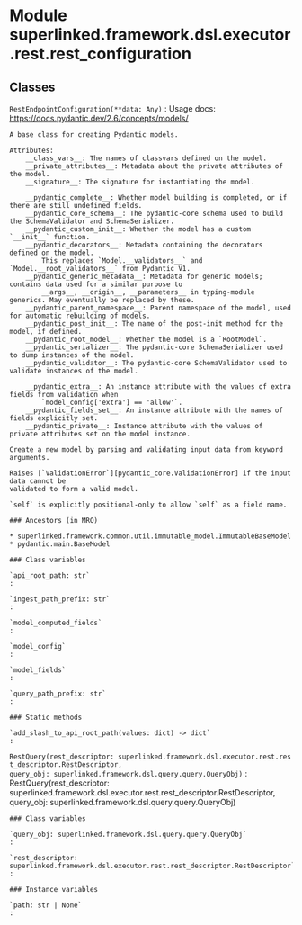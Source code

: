 Module superlinked.framework.dsl.executor.rest.rest_configuration
=================================================================

Classes
-------

`RestEndpointConfiguration(**data: Any)`
:   Usage docs: https://docs.pydantic.dev/2.6/concepts/models/
    
    A base class for creating Pydantic models.
    
    Attributes:
        __class_vars__: The names of classvars defined on the model.
        __private_attributes__: Metadata about the private attributes of the model.
        __signature__: The signature for instantiating the model.
    
        __pydantic_complete__: Whether model building is completed, or if there are still undefined fields.
        __pydantic_core_schema__: The pydantic-core schema used to build the SchemaValidator and SchemaSerializer.
        __pydantic_custom_init__: Whether the model has a custom `__init__` function.
        __pydantic_decorators__: Metadata containing the decorators defined on the model.
            This replaces `Model.__validators__` and `Model.__root_validators__` from Pydantic V1.
        __pydantic_generic_metadata__: Metadata for generic models; contains data used for a similar purpose to
            __args__, __origin__, __parameters__ in typing-module generics. May eventually be replaced by these.
        __pydantic_parent_namespace__: Parent namespace of the model, used for automatic rebuilding of models.
        __pydantic_post_init__: The name of the post-init method for the model, if defined.
        __pydantic_root_model__: Whether the model is a `RootModel`.
        __pydantic_serializer__: The pydantic-core SchemaSerializer used to dump instances of the model.
        __pydantic_validator__: The pydantic-core SchemaValidator used to validate instances of the model.
    
        __pydantic_extra__: An instance attribute with the values of extra fields from validation when
            `model_config['extra'] == 'allow'`.
        __pydantic_fields_set__: An instance attribute with the names of fields explicitly set.
        __pydantic_private__: Instance attribute with the values of private attributes set on the model instance.
    
    Create a new model by parsing and validating input data from keyword arguments.
    
    Raises [`ValidationError`][pydantic_core.ValidationError] if the input data cannot be
    validated to form a valid model.
    
    `self` is explicitly positional-only to allow `self` as a field name.

    ### Ancestors (in MRO)

    * superlinked.framework.common.util.immutable_model.ImmutableBaseModel
    * pydantic.main.BaseModel

    ### Class variables

    `api_root_path: str`
    :

    `ingest_path_prefix: str`
    :

    `model_computed_fields`
    :

    `model_config`
    :

    `model_fields`
    :

    `query_path_prefix: str`
    :

    ### Static methods

    `add_slash_to_api_root_path(values: dict) ‑> dict`
    :

`RestQuery(rest_descriptor: superlinked.framework.dsl.executor.rest.rest_descriptor.RestDescriptor, query_obj: superlinked.framework.dsl.query.query.QueryObj)`
:   RestQuery(rest_descriptor: superlinked.framework.dsl.executor.rest.rest_descriptor.RestDescriptor, query_obj: superlinked.framework.dsl.query.query.QueryObj)

    ### Class variables

    `query_obj: superlinked.framework.dsl.query.query.QueryObj`
    :

    `rest_descriptor: superlinked.framework.dsl.executor.rest.rest_descriptor.RestDescriptor`
    :

    ### Instance variables

    `path: str | None`
    :